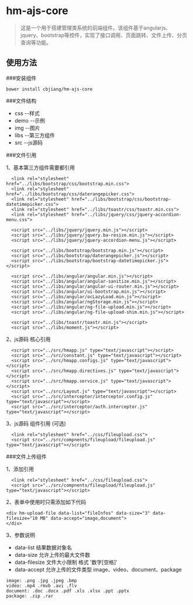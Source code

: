 # hm-ajs-core
>这是一个用于搭建管理类系统的前端组件。该组件基于angularjs、jquery、bootstrap等控件，实现了接口调用、页面跳转、文件上传、分页查询等功能。

## 使用方法

###安装组件

```
bower install cbjiang/hm-ajs-core
```

###文件结构

* css --样式
* demo --示例
* img --图片
* libs --第三方组件
* src --js源码

###文件引用

1、基本第三方组件需要都引用

```
  <link rel="stylesheet" href="../libs/bootstrap/css/bootstrap.min.css">
  <link rel="stylesheet" href="../libs/bootstrap/css/daterangepicker.css">
  <link rel="stylesheet" href="../libs/bootstrap/css/bootstrap-datetimepicker.css">
  <link rel="stylesheet" href="../libs/toastr/css/toastr.min.css">
  <link rel="stylesheet" href="../libs/jquery/css/jquery-accordion-menu.css">
  
  <script src="../libs/jquery/jquery.min.js"></script>
  <script src="../libs/jquery/jquery.ba-resize.min.js"></script>
  <script src="../libs/jquery/jquery-accordion-menu.js"></script>
  
  <script src="../libs/bootstrap/bootstrap.min.js"></script>
  <script src="../libs/bootstrap/daterangepicker.js"></script>
  <script src="../libs/bootstrap/bootstrap-datetimepicker.js"></script>

  <script src="../libs/angular/angular.min.js"></script>
  <script src="../libs/angular/angular-sanitize.min.js"></script>
  <script src="../libs/angular/angular-ui-router.min.js"></script>
  <script src="../libs/angular/ui-bootstrap.min.js"></script>
  <script src="../libs/angular/ocLazyLoad.min.js"></script>
  <script src="../libs/angular/ngStorage.min.js"></script>
  <script src="../libs/angular/ng-file-upload.min.js"></script>
  <script src="../libs/angular/ng-file-upload-shim.min.js"></script>
  
  <script src="../libs/toastr/toastr.min.js"></script>
  <script src="../libs/moment.js"></script>
```

2、js源码 核心引用

```
  <script src="../src/hmapp.js" type="text/javascript"></script>
  <script src="../src/constant.js" type="text/javascript"></script>
  <script src="../src/hmapp.configs.js" type="text/javascript"></script>
  <script src="../src/hmapp.directives.js" type="text/javascript"></script>
  <script src="../src/hmapp.service.js" type="text/javascript"></script>
  <script src="../src/Layout.js" type="text/javascript"></script>
  <script src="../src/interceptor/interceptor.config.js" type="text/javascript"></script>
  <script src="../src/interceptor/auth.interceptor.js" type="text/javascript"></script>
```

3、js源码 组件引用 (可选)

```
  <link rel="stylesheet" href="../css/fileupload.css">
  <script src="../src/compnents/fileupload/fileupload.js" type="text/javascript"></script>
```

###文件上传组件

1、添加引用

```
  <link rel="stylesheet" href="../css/fileupload.css">
  <script src="../src/compnents/fileupload/fileupload.js" type="text/javascript"></script>
```

2、表单中使用时只需添加如下代码

```
<div hm-upload-file data-list="fileInfos" data-size="3" data-filesize="10 MB" data-accept="image,document">
</div>
```

3、参数说明

* data-list 结果数据对象名
* data-size 允许上传的最大文件数
* data-filesize 文件大小限制 格式 '数字[空格]'
* data-accept 允许上传的文件类型 image、video、document、package

```
image: .png .jpg .jpeg .bmp
video: .mp4 .rmvb .avi .flv
document: .doc .docx .pdf .xls .xlsx .ppt .pptx
package: .zip .rar
```